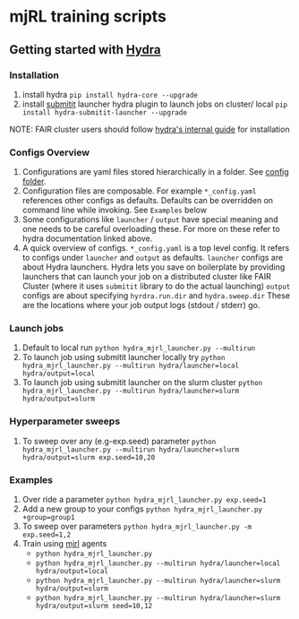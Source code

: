 # mjRL training scripts



## Getting started with [Hydra](https://hydra.cc/)

### Installation
1. install hydra `pip install hydra-core --upgrade`
2. install [submitit](https://github.com/facebookincubator/submitit) launcher hydra plugin to launch jobs on cluster/ local `pip install hydra-submitit-launcher --upgrade`

NOTE: FAIR cluster users should follow [hydra's internal guide](https://www.internalfb.com/intern/staticdocs/hydra/docs/fb/intro/) for installation


### Configs Overview
1. Configurations are yaml files stored hierarchically in a folder. See [config folder](config).
2. Configuration files are composable. For example `*_config.yaml` references other configs as defaults. Defaults can be overridden on command line while invoking. See `Examples` below
3. Some configurations like `launcher` / `output` have special meaning and one needs to be careful overloading these. For more on these refer to hydra documentation linked above.
4. A quick overview of configs. `*_config.yaml` is a top level config. It refers to configs under `launcher` and `output` as defaults. `launcher` configs are about Hydra launchers. Hydra lets you save on boilerplate by providing launchers that can launch your job on a distributed cluster like FAIR Cluster (where it uses `submitit` library to do the actual launching) `output` configs are about specifying `hyrdra.run.dir` and `hydra.sweep.dir` These are the locations where your job output logs (stdout / stderr) go.

### Launch jobs
1. Default to local run `python hydra_mjrl_launcher.py --multirun `
2. To launch job using submitit launcher locally try `python hydra_mjrl_launcher.py --multirun hydra/launcher=local hydra/output=local`
3. To launch job using submitit launcher on the slurm cluster `python hydra_mjrl_launcher.py --multirun hydra/launcher=slurm hydra/output=slurm`

### Hyperparameter sweeps
1. To sweep over any (e.g-exp.seed) parameter `python hydra_mjrl_launcher.py --multirun hydra/launcher=slurm hydra/output=slurm exp.seed=10,20`

### Examples
1. Over ride a parameter `python hydra_mjrl_launcher.py exp.seed=1`
2. Add a new group to your configs `python hydra_mjrl_launcher.py +group=group1`
3. To sweep over parameters `python hydra_mjrl_launcher.py -m exp.seed=1,2`
4. Train using [mjrl](https://github.com/aravindr93/mjrl) agents
    - `python hydra_mjrl_launcher.py`
    - `python hydra_mjrl_launcher.py --multirun hydra/launcher=local hydra/output=local`
    - `python hydra_mjrl_launcher.py --multirun hydra/launcher=slurm hydra/output=slurm`
    - `python hydra_mjrl_launcher.py --multirun hydra/launcher=slurm hydra/output=slurm seed=10,12`

